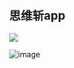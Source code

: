 ## 思维斩app

![](https://img.shields.io/badge/license-MIT-000000.svg)

![image](https://github.com/guozhaolong/currypanman/raw/master/snapshots/1.jpg)
